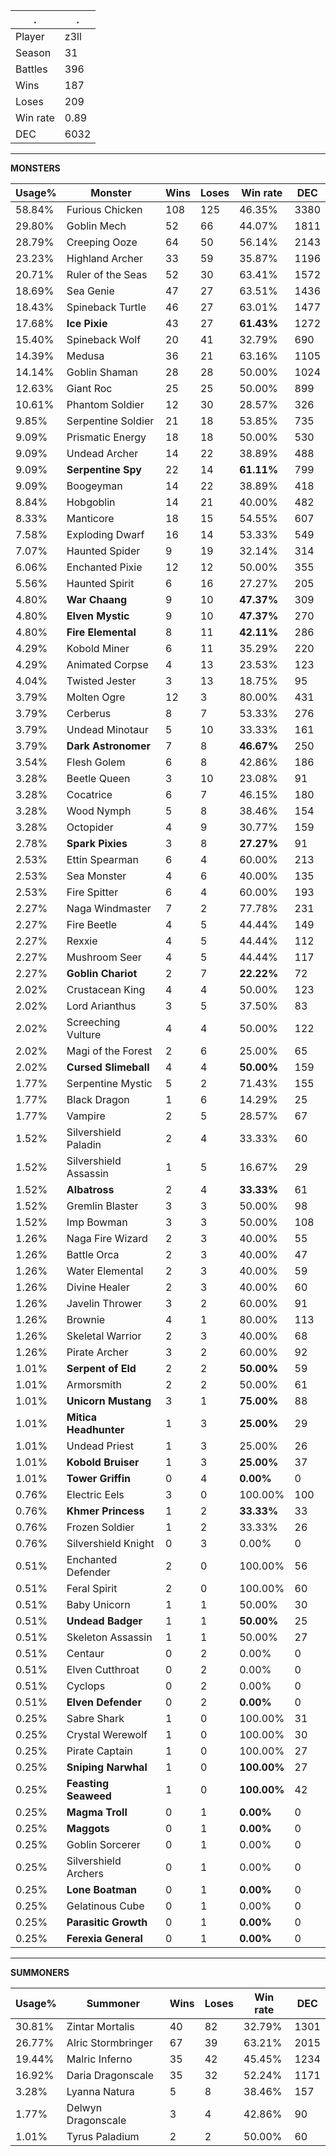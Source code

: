 .|.
|-|-
Player|z3ll
Season|31
Battles|396
Wins|187
Loses|209
Win rate|0.89
DEC|6032

---
**MONSTERS**

Usage%|Monster|Wins|Loses|Win rate|DEC|
-|-|-|-|-|-|
58.84%|Furious Chicken|108|125|46.35%|3380|
29.80%|Goblin Mech|52|66|44.07%|1811|
28.79%|Creeping Ooze|64|50|56.14%|2143|
23.23%|Highland Archer|33|59|35.87%|1196|
20.71%|Ruler of the Seas|52|30|63.41%|1572|
18.69%|Sea Genie|47|27|63.51%|1436|
18.43%|Spineback Turtle|46|27|63.01%|1477|
17.68%|**Ice Pixie**|43|27|**61.43%**|1272|
15.40%|Spineback Wolf|20|41|32.79%|690|
14.39%|Medusa|36|21|63.16%|1105|
14.14%|Goblin Shaman|28|28|50.00%|1024|
12.63%|Giant Roc|25|25|50.00%|899|
10.61%|Phantom Soldier|12|30|28.57%|326|
9.85%|Serpentine Soldier|21|18|53.85%|735|
9.09%|Prismatic Energy|18|18|50.00%|530|
9.09%|Undead Archer|14|22|38.89%|488|
9.09%|**Serpentine Spy**|22|14|**61.11%**|799|
9.09%|Boogeyman|14|22|38.89%|418|
8.84%|Hobgoblin|14|21|40.00%|482|
8.33%|Manticore|18|15|54.55%|607|
7.58%|Exploding Dwarf|16|14|53.33%|549|
7.07%|Haunted Spider|9|19|32.14%|314|
6.06%|Enchanted Pixie|12|12|50.00%|355|
5.56%|Haunted Spirit|6|16|27.27%|205|
4.80%|**War Chaang**|9|10|**47.37%**|309|
4.80%|**Elven Mystic**|9|10|**47.37%**|270|
4.80%|**Fire Elemental**|8|11|**42.11%**|286|
4.29%|Kobold Miner|6|11|35.29%|220|
4.29%|Animated Corpse|4|13|23.53%|123|
4.04%|Twisted Jester|3|13|18.75%|95|
3.79%|Molten Ogre|12|3|80.00%|431|
3.79%|Cerberus|8|7|53.33%|276|
3.79%|Undead Minotaur|5|10|33.33%|161|
3.79%|**Dark Astronomer**|7|8|**46.67%**|250|
3.54%|Flesh Golem|6|8|42.86%|186|
3.28%|Beetle Queen|3|10|23.08%|91|
3.28%|Cocatrice|6|7|46.15%|180|
3.28%|Wood Nymph|5|8|38.46%|154|
3.28%|Octopider|4|9|30.77%|159|
2.78%|**Spark Pixies**|3|8|**27.27%**|91|
2.53%|Ettin Spearman|6|4|60.00%|213|
2.53%|Sea Monster|4|6|40.00%|135|
2.53%|Fire Spitter|6|4|60.00%|193|
2.27%|Naga Windmaster|7|2|77.78%|231|
2.27%|Fire Beetle|4|5|44.44%|149|
2.27%|Rexxie|4|5|44.44%|112|
2.27%|Mushroom Seer|4|5|44.44%|117|
2.27%|**Goblin Chariot**|2|7|**22.22%**|72|
2.02%|Crustacean King|4|4|50.00%|123|
2.02%|Lord Arianthus|3|5|37.50%|83|
2.02%|Screeching Vulture|4|4|50.00%|122|
2.02%|Magi of the Forest|2|6|25.00%|65|
2.02%|**Cursed Slimeball**|4|4|**50.00%**|159|
1.77%|Serpentine Mystic|5|2|71.43%|155|
1.77%|Black Dragon|1|6|14.29%|25|
1.77%|Vampire|2|5|28.57%|67|
1.52%|Silvershield Paladin|2|4|33.33%|60|
1.52%|Silvershield Assassin|1|5|16.67%|29|
1.52%|**Albatross**|2|4|**33.33%**|61|
1.52%|Gremlin Blaster|3|3|50.00%|98|
1.52%|Imp Bowman|3|3|50.00%|108|
1.26%|Naga Fire Wizard|2|3|40.00%|55|
1.26%|Battle Orca|2|3|40.00%|47|
1.26%|Water Elemental|2|3|40.00%|59|
1.26%|Divine Healer|2|3|40.00%|60|
1.26%|Javelin Thrower|3|2|60.00%|91|
1.26%|Brownie|4|1|80.00%|113|
1.26%|Skeletal Warrior|2|3|40.00%|68|
1.26%|Pirate Archer|3|2|60.00%|92|
1.01%|**Serpent of Eld**|2|2|**50.00%**|59|
1.01%|Armorsmith|2|2|50.00%|61|
1.01%|**Unicorn Mustang**|3|1|**75.00%**|88|
1.01%|**Mitica Headhunter**|1|3|**25.00%**|29|
1.01%|Undead Priest|1|3|25.00%|26|
1.01%|**Kobold Bruiser**|1|3|**25.00%**|37|
1.01%|**Tower Griffin**|0|4|**0.00%**|0|
0.76%|Electric Eels|3|0|100.00%|100|
0.76%|**Khmer Princess**|1|2|**33.33%**|33|
0.76%|Frozen Soldier|1|2|33.33%|26|
0.76%|Silvershield Knight|0|3|0.00%|0|
0.51%|Enchanted Defender|2|0|100.00%|56|
0.51%|Feral Spirit|2|0|100.00%|60|
0.51%|Baby Unicorn|1|1|50.00%|30|
0.51%|**Undead Badger**|1|1|**50.00%**|25|
0.51%|Skeleton Assassin|1|1|50.00%|27|
0.51%|Centaur|0|2|0.00%|0|
0.51%|Elven Cutthroat|0|2|0.00%|0|
0.51%|Cyclops|0|2|0.00%|0|
0.51%|**Elven Defender**|0|2|**0.00%**|0|
0.25%|Sabre Shark|1|0|100.00%|31|
0.25%|Crystal Werewolf|1|0|100.00%|30|
0.25%|Pirate Captain|1|0|100.00%|27|
0.25%|**Sniping Narwhal**|1|0|**100.00%**|27|
0.25%|**Feasting Seaweed**|1|0|**100.00%**|42|
0.25%|**Magma Troll**|0|1|**0.00%**|0|
0.25%|**Maggots**|0|1|**0.00%**|0|
0.25%|Goblin Sorcerer|0|1|0.00%|0|
0.25%|Silvershield Archers|0|1|0.00%|0|
0.25%|**Lone Boatman**|0|1|**0.00%**|0|
0.25%|Gelatinous Cube|0|1|0.00%|0|
0.25%|**Parasitic Growth**|0|1|**0.00%**|0|
0.25%|**Ferexia General**|0|1|**0.00%**|0|

---
**SUMMONERS**

Usage%|Summoner|Wins|Loses|Win rate|DEC|
-|-|-|-|-|-|
30.81%|Zintar Mortalis|40|82|32.79%|1301|
26.77%|Alric Stormbringer|67|39|63.21%|2015|
19.44%|Malric Inferno|35|42|45.45%|1234|
16.92%|Daria Dragonscale|35|32|52.24%|1171|
3.28%|Lyanna Natura|5|8|38.46%|157|
1.77%|Delwyn Dragonscale|3|4|42.86%|90|
1.01%|Tyrus Paladium|2|2|50.00%|60|
